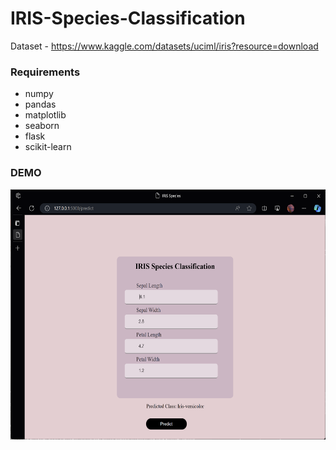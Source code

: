 # IRIS-Species-Classification

Dataset - https://www.kaggle.com/datasets/uciml/iris?resource=download

### Requirements
- numpy
- pandas
- matplotlib
- seaborn
- flask
- scikit-learn


### DEMO
<img src="demo.png" width="630" height="400">
